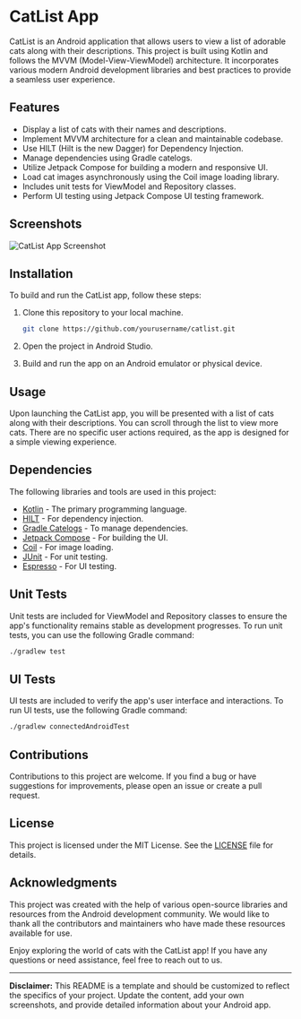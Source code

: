 # CatList App

CatList is an Android application that allows users to view a list of adorable cats along with their descriptions. This project is built using Kotlin and follows the MVVM (Model-View-ViewModel) architecture. It incorporates various modern Android development libraries and best practices to provide a seamless user experience.

## Features

- Display a list of cats with their names and descriptions.
- Implement MVVM architecture for a clean and maintainable codebase.
- Use HILT (Hilt is the new Dagger) for Dependency Injection.
- Manage dependencies using Gradle catelogs.
- Utilize Jetpack Compose for building a modern and responsive UI.
- Load cat images asynchronously using the Coil image loading library.
- Includes unit tests for ViewModel and Repository classes.
- Perform UI testing using Jetpack Compose UI testing framework.

## Screenshots

![CatList App Screenshot](screenshots/screenshot.png)

## Installation

To build and run the CatList app, follow these steps:

1. Clone this repository to your local machine.

   ```bash
   git clone https://github.com/yourusername/catlist.git
   ```

2. Open the project in Android Studio.

3. Build and run the app on an Android emulator or physical device.

## Usage

Upon launching the CatList app, you will be presented with a list of cats along with their descriptions. You can scroll through the list to view more cats. There are no specific user actions required, as the app is designed for a simple viewing experience.

## Dependencies

The following libraries and tools are used in this project:

- [Kotlin](https://kotlinlang.org/) - The primary programming language.
- [HILT](https://developer.android.com/training/dependency-injection/hilt-android) - For dependency injection.
- [Gradle Catelogs](https://docs.gradle.org/current/userguide/dependency_catalogs.html) - To manage dependencies.
- [Jetpack Compose](https://developer.android.com/jetpack/compose) - For building the UI.
- [Coil](https://coil-kt.github.io/coil/) - For image loading.
- [JUnit](https://junit.org/junit5/) - For unit testing.
- [Espresso](https://developer.android.com/training/testing/espresso) - For UI testing.

## Unit Tests

Unit tests are included for ViewModel and Repository classes to ensure the app's functionality remains stable as development progresses. To run unit tests, you can use the following Gradle command:

```bash
./gradlew test
```

## UI Tests

UI tests are included to verify the app's user interface and interactions. To run UI tests, use the following Gradle command:

```bash
./gradlew connectedAndroidTest
```

## Contributions

Contributions to this project are welcome. If you find a bug or have suggestions for improvements, please open an issue or create a pull request.

## License

This project is licensed under the MIT License. See the [LICENSE](LICENSE) file for details.

## Acknowledgments

This project was created with the help of various open-source libraries and resources from the Android development community. We would like to thank all the contributors and maintainers who have made these resources available for use.

Enjoy exploring the world of cats with the CatList app! If you have any questions or need assistance, feel free to reach out to us.

---

**Disclaimer:** This README is a template and should be customized to reflect the specifics of your project. Update the content, add your own screenshots, and provide detailed information about your Android app.
